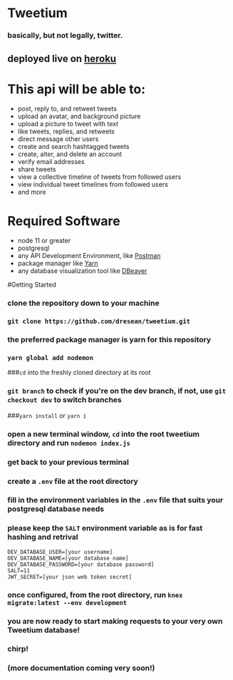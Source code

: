 # Tweetium
### basically, but not legally, twitter.
## deployed live on [heroku](https//tweetium.herokuapp.com)

# This api will be able to:
- post, reply to, and retweet tweets
- upload an avatar, and background picture
- upload a picture to tweet with text
- like tweets, replies, and retweets
- direct message other users
- create and search hashtagged tweets
- create, alter, and delete an account
- verify email addresses
- share tweets
- view a collective timeline of tweets from followed users
- view individual tweet timelines from followed users
- and more


# Required Software
- node 11 or greater
- postgresql
- any API Development Environment, like [Postman](https://www.getpostman.com/)
- package manager like [Yarn](https://yarnpkg.com/en/)
- any database visualization tool like [DBeaver](https://dbeaver.io/)



#Getting Started
### clone the repository down to your machine
### `git clone https://github.com/dresean/tweetium.git`
### the preferred package manager is yarn for this repository
### `yarn global add nodemon`
###`cd` into the freshly cloned directory at its root
### `git branch` to check if you're on the dev branch, if not, use `git checkout dev` to switch branches
###`yarn install` or `yarn i`
### open a new terminal window, `cd` into the root tweetium directory and run `nodemon index.js`
### get back to your previous terminal
### create a `.env` file at the root directory
### fill in the environment variables in the `.env` file that suits your postgresql database needs
### please keep the `SALT` environment variable as is for fast hashing and retrival
```
DEV_DATABASE_USER=[your username]
DEV_DATABASE_NAME=[your database name]
DEV_DATABASE_PASSWORD=[your database password]
SALT=11
JWT_SECRET=[your json web token secret]
```
### once configured, from the root directory, run `knex migrate:latest --env development`
### you are now ready to start making requests to your very own Tweetium database!
### chirp!
###
###
###
###
###
###
### (more documentation coming very soon!)

